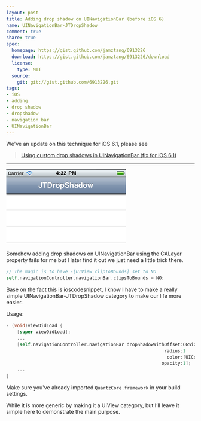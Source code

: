 ```yaml
---
layout: post
title: Adding drop shadow on UINavigationBar (before iOS 6)
name: UINavigationBar-JTDropShadow
comment: true
share: true
spec:
  homepage: https://gist.github.com/jamztang/6913226
  download: https://gist.github.com/jamztang/6913226/download
  license:
    type: MIT
  source:
    git: git://gist.github.com/6913226.git
tags:
- iOS
- adding
- drop shadow
- dropshadow
- navigation bar
- UINavigationBar
---
```


We've an update on this technique for iOS 6.1, please see

> [Using custom drop shadows in UINavigationBar (fix for iOS 6.1)][1]

---

![](/images/2011-09-20-adding-drop-shadow-on-uinavigationbar/navigation-bar.png)

Somehow adding drop shadows on UINavigationBar using the CALayer
property fails for me but I later find it out we just need a little
trick there.

```objective-c
// The magic is to have -[UIView clipToBounds] set to NO
self.navigationController.navigationBar.clipsToBounds = NO;
```

Base on the fact this is ioscodesnippet, I know I have to make a really simple UINavigationBar-JTDropShadow category to make our life more easier.

<script src="https://gist.github.com/6913226.js?file=UINavigationBar-JTDropShadow.h"></script>
<script src="https://gist.github.com/6913226.js?file=UINavigationBar-JTDropShadow.m"></script>

Usage:

```objective-c
- (void)viewDidLoad {
    [super viewDidLoad];
    ...
    [self.navigationController.navigationBar dropShadowWithOffset:CGSizeMake(0, 3)
                                                           radius:1
                                                            color:[UIColor darkGrayColor]
                                                          opacity:1];
    ...
}
```

Make sure you've already imported `QuartzCore.framework` in your build settings.

While it is more generic by making it a UIView category, but I’ll leave it simple here to demonstrate the main purpose.


[1]:/post/61487770156/custom-shadow-image-on-navigation-bar-ios6-fix

